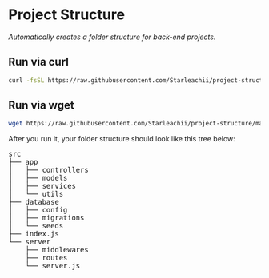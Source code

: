 # Project Structure
_Automatically creates a folder structure for back-end projects._

## Run via curl
```sh
curl -fsSL https://raw.githubusercontent.com/Starleachii/project-structure/main/start.js | node
```

## Run via wget
```sh
wget https://raw.githubusercontent.com/Starleachii/project-structure/main/start.js --no-check-certificate -O - | node
```

After you run it, your folder structure should look like this tree below:

<pre>
src
├── app
│   ├── controllers
│   ├── models
│   ├── services
│   └── utils
├── database
│   ├── config
│   ├── migrations
│   └── seeds
├── index.js
└── server
    ├── middlewares
    ├── routes
    └── server.js
</pre>